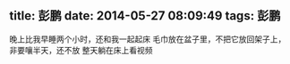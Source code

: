 ﻿title: 彭鹏
date: 2014-05-27 08:09:49
tags: 彭鹏
---
晚上比我早睡两个小时，还和我一起起床
毛巾放在盆子里，不把它放回架子上，非要嚷半天，还不放
整天躺在床上看视频
